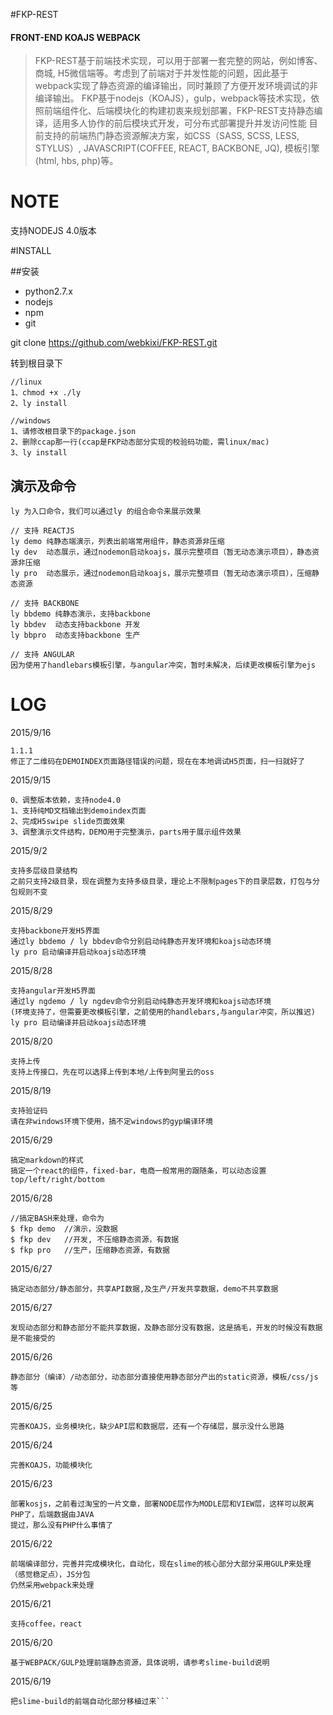 #FKP-REST
#### FRONT-END KOAJS WEBPACK
>FKP-REST基于前端技术实现，可以用于部署一套完整的网站，例如博客、商城, H5微信端等。考虑到了前端对于并发性能的问题，因此基于webpack实现了静态资源的编译输出，同时兼顾了方便开发环境调试的非编译输出。
>FKP基于nodejs（KOAJS），gulp，webpack等技术实现，依照前端组件化、后端模块化的构建初衷来规划部署，FKP-REST支持静态编译，适用多人协作的前后模块式开发，可分布式部署提升并发访问性能
>目前支持的前端热门静态资源解决方案，如CSS（SASS, SCSS, LESS, STYLUS）, JAVASCRIPT(COFFEE, REACT, BACKBONE, JQ), 模板引擎(html, hbs, php)等。  

# NOTE
支持NODEJS 4.0版本

#INSTALL

##安装
 - python2.7.x
 - nodejs
 - npm
 - git

git clone https://github.com/webkixi/FKP-REST.git

转到根目录下
```
//linux
1、chmod +x ./ly
2、ly install

//windows
1、请修改根目录下的package.json
2、删除ccap那一行(ccap是FKP动态部分实现的校验码功能，需linux/mac)
3、ly install
```

## 演示及命令
```
ly 为入口命令，我们可以通过ly 的组合命令来展示效果

// 支持 REACTJS
ly demo 纯静态端演示，列表出前端常用组件，静态资源非压缩
ly dev  动态展示，通过nodemon启动koajs，展示完整项目（暂无动态演示项目），静态资源非压缩
ly pro  动态展示，通过nodemon启动koajs，展示完整项目（暂无动态演示项目），压缩静态资源

// 支持 BACKBONE
ly bbdemo 纯静态演示，支持backbone
ly bbdev  动态支持backbone 开发
ly bbpro  动态支持backbone 生产

// 支持 ANGULAR
因为使用了handlebars模板引擎，与angular冲突，暂时未解决，后续更改模板引擎为ejs
```


# LOG
2015/9/16
```
1.1.1
修正了二维码在DEMOINDEX页面路径错误的问题，现在在本地调试H5页面，扫一扫就好了
```
2015/9/15
```
0、调整版本依赖，支持node4.0
1、支持纯MD文档输出到demoindex页面
2、完成H5swipe slide页面效果
3、调整演示文件结构，DEMO用于完整演示，parts用于展示组件效果
```
2015/9/2
```
支持多层级目录结构
之前只支持2级目录，现在调整为支持多级目录，理论上不限制pages下的目录层数，打包与分包规则不变
```
2015/8/29
```
支持backbone开发H5界面
通过ly bbdemo / ly bbdev命令分别启动纯静态开发环境和koajs动态环境
ly pro 启动编译并启动koajs动态环境
```
2015/8/28
```
支持angular开发H5界面
通过ly ngdemo / ly ngdev命令分别启动纯静态开发环境和koajs动态环境
(环境支持了，但需要更改模板引擎，之前使用的handlebars,与angular冲突，所以推迟)
ly pro 启动编译并启动koajs动态环境
```
2015/8/20
```
支持上传
支持上传接口，先在可以选择上传到本地/上传到阿里云的oss
```
2015/8/19
```
支持验证码
请在非windows环境下使用，搞不定windows的gyp编译环境
```
2015/6/29
```
搞定markdown的样式
搞定一个react的组件，fixed-bar，电商一般常用的跟随条，可以动态设置top/left/right/bottom
```

2015/6/28
```
//搞定BASH来处理，命令为
$ fkp demo  //演示，没数据
$ fkp dev   //开发, 不压缩静态资源，有数据
$ fkp pro   //生产，压缩静态资源，有数据
```

2015/6/27
```
搞定动态部分/静态部分，共享API数据,及生产/开发共享数据，demo不共享数据
```

2015/6/27
```
发现动态部分和静态部分不能共享数据，及静态部分没有数据，这是搞毛，开发的时候没有数据是不能接受的
```

2015/6/26
```
静态部分（编译）/动态部分，动态部分直接使用静态部分产出的static资源，模板/css/js等
```

2015/6/25
```
完善KOAJS，业务模块化，缺少API层和数据层，还有一个存储层，展示没什么思路
```

2015/6/24
```
完善KOAJS，功能模块化
```

2015/6/23
```
部署kosjs，之前看过淘宝的一片文章，部署NODE层作为MODLE层和VIEW层，这样可以脱离PHP了，后端数据由JAVA
提过，那么没有PHP什么事情了
```

2015/6/22
```
前端编译部分，完善并完成模块化，自动化，现在slime的核心部分大部分采用GULP来处理（感觉稳定点），JS分包
仍然采用webpack来处理
```

2015/6/21
```
支持coffee，react
```

2015/6/20
```
基于WEBPACK/GULP处理前端静态资源，具体说明，请参考slime-build说明
```

2015/6/19
```
把slime-build的前端自动化部分移植过来```
